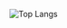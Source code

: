 ![Top Langs](https://github-readme-stats.vercel.app/api/top-langs/?username=cheonglol&show_icons=true&theme=material-palenight#gh-dark-mode-only&hide_border=true&layout=compact)
